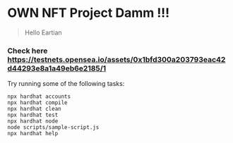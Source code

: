 # OWN NFT Project Damm !!!

> Hello Eartian

### Check here https://testnets.opensea.io/assets/0x1bfd300a203793eac42d44293e8a1a49eb6e2185/1

Try running some of the following tasks:

```shell
npx hardhat accounts
npx hardhat compile
npx hardhat clean
npx hardhat test
npx hardhat node
node scripts/sample-script.js
npx hardhat help
```
